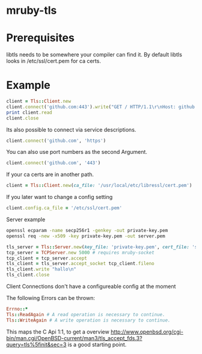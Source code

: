 ﻿# mruby-tls

Prerequisites
=============
libtls needs to be somewhere your compiler can find it.
By default libtls looks in /etc/ssl/cert.pem for ca certs.

Example
=======
```ruby
client = Tls::Client.new
client.connect('github.com:443').write("GET / HTTP/1.1\r\nHost: github.com\r\nConnection: close\r\n\r\n")
print client.read
client.close
```

Its also possible to connect via service descriptions.
```ruby
client.connect('github.com', 'https')
```

You can also use port numbers as the second Argument.
```ruby
client.connect('github.com', '443')
```

If your ca certs are in another path.

```ruby
client = Tls::Client.new(ca_file: '/usr/local/etc/libressl/cert.pem')
```

If you later want to change a config setting
```ruby
client.config.ca_file = '/etc/ssl/cert.pem'
```

Server example
```sh
openssl ecparam -name secp256r1 -genkey -out private-key.pem
openssl req -new -x509 -key private-key.pem -out server.pem
```
```ruby
tls_server = Tls::Server.new(key_file: 'private-key.pem', cert_file: 'server.pem')
tcp_server = TCPServer.new 5000 # requires mruby-socket
tcp_client = tcp_server.accept
tls_client = tls_server.accept_socket tcp_client.fileno
tls_client.write "hallo\n"
tls_client.close
```

Client Connections don't have a configureable config at the moment

The following Errors can be thrown:
```ruby
Errno::*
Tls::ReadAgain # A read operation is necessary to continue.
Tls::WriteAgain # A write operation is necessary to continue.
```

This maps the C Api 1:1, to get a overview http://www.openbsd.org/cgi-bin/man.cgi/OpenBSD-current/man3/tls_accept_fds.3?query=tls%5finit&sec=3 is a good starting point.
